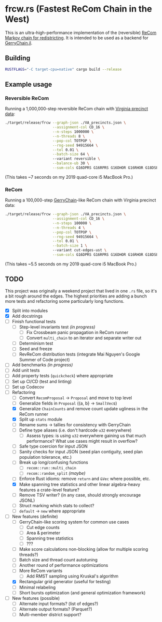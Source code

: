 # frcw.rs (Fastest ReCom Chain in the West)

This is an ultra-high-performance implementation of the (reversible) [ReCom Markov chain for redistricting](https://arxiv.org/abs/1911.05725). It is intended to be used as a backend for [GerryChain.jl](https://github.com/mggg/GerryChainJulia/).

## Building
```sh
RUSTFLAGS="-C target-cpu=native" cargo build --release
```

## Example usage

### Reversible ReCom
Running a 1,000,000-step reversible ReCom chain with [Virginia precinct data](https://github.com/mggg-states/VA-shapefiles):

```sh
./target/release/frcw --graph-json ./VA_precincts.json \
                      --assignment-col CD_16 \
                      --n-steps 1000000 \
                      --n-threads 8 \
                      --pop-col TOTPOP \
                      --rng-seed 94915664 \
                      --tol 0.01 \
                      --batch-size 64 \ 
                      --variant reversible \
                      --balance-ub 30 \
                      --sum-cols G16DPRS G16RPRS G16DHOR G16RHOR G18DSEN G18RSEN > va_revrecom.jsonl
```

(This takes ~7 seconds on my 2019 quad-core i5 MacBook Pro.)


### ReCom
Running a 100,000-step [GerryChain](https://github.com/mggg/gerrychain)-like ReCom chain with Virginia precinct data:
```sh
./target/release/frcw --graph-json ./VA_precincts.json \
                      --assignment-col CD_16 \
                      --n-steps 100000 \
                      --n-threads 4 \
                      --pop-col TOTPOP \
                      --rng-seed 94915664 \
                      --tol 0.01 \
                      --batch-size 1 \ 
                      --variant cut-edges-ust \
                      --sum-cols G16DPRS G16RPRS G16DHOR G16RHOR G18DSEN G18RSEN > va_recom.jsonl
```

(This takes ~5.5 seconds on my 2019 quad-core i5 MacBook Pro.)

## TODO
This project was originally a weekend project that lived in one `.rs` file, so it's a bit rough around the edges. The highest priorities are adding a bunch more tests and refactoring some particularly long functions.

- [x] Split into modules
- [x] Add docstrings
- [ ] Finish functional tests
  - [ ] Step-level invariants test _(in progress)_
    - [ ] Fix Crossbeam panic propagation in ReCom runner
    - [ ] Convert `multi_chain` to an iterator and separate writer out
  - [ ] Determinism test
  - [ ] Seed and freeze
  - [ ] RevReCom distribution tests (integrate Mai Nguyen's Google Summer of Code project)
- [ ] Add benchmarks _(in progress)_
- [ ] Add unit tests
- [ ] Add property tests (`quickcheck`) where appropriate
- [ ] Set up CI/CD (test and linting)
- [ ] Set up Codecov
- [ ] Refactoring 
  - [ ] Convert `RecomProposal` → `Proposal` and move to top level
  - [ ] Generalize fields in `Proposal` ({a, b} → `SmallVec`s)
  - [x] Generalize `ChainCounts` and remove count update ugliness in the ReCom runner
  - [x] Split up `stats` module
  - [ ] Rename sums → tallies for consistency with GerryChain
  - [ ] Define type aliases (i.e. don't hardcode `u32` everywhere)
    - [ ] Assess types: is using `u32` everywhere gaining us that much performance? What use cases might result in overflow?
  - [ ] Safe type coercion for input JSON
  - [ ] Sanity checks for input JSON (seed plan contiguity, seed plan population tolerance, etc.)
  - [ ] Break up long/confusing functions
    - [ ] `recom::run::multi_chain`
    - [ ] `recom::random_split` _(maybe)_
  - [ ] Enforce Rust idioms: remove `return` and `&Vec` where possible, etc.
  - [x] Make spanning tree statistics and other linear algebra-heavy features a crate-level feature?
  - [ ] Remove TSV writer? (in any case, should strongly encourage JSONL)
  - [ ] Struct marking which stats to collect?
  - [ ] `default` → `new` where appropriate
- [ ] New features (definite)
  - [ ] GerryChain-like scoring system for common use cases
    - [ ] Cut edge counts
    - [ ] Area & perimeter
    - [ ] Spanning tree statistics
    - [ ] ???
  - [ ] Make score calculations non-blocking (allow for multiple scoring threads?)
  - [ ] Batch size and thread count autotuning
  - [ ] Another round of performance optimizations
  - [ ] More ReCom variants
      - [ ] Add RMST sampling using Kruskal's algorithm
  - [x] Rectangular grid generator (useful for testing)
  - [ ] Minimal relabeling
  - [ ] Short bursts optimization (and general optimization framework)
- [ ] New features (possible)
  - [ ] Alternate input formats? (list of edges?)
  - [ ] Alternate output formats? (Parquet?)
  - [ ] Multi-member district support?
